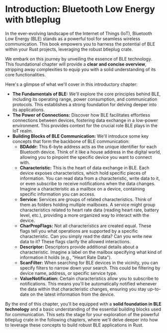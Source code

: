 # Introduction: Bluetooth Low Energy with btleplug

In the ever-evolving landscape of the Internet of Things (IoT), Bluetooth Low Energy (BLE) stands as a powerful tool for seamless wireless communication. This book empowers you to harness the potential of BLE within your Rust projects, leveraging the robust btleplug crate.

We embark on this journey by unveiling the essence of BLE technology. This foundational chapter will provide a **clear and concise overview**, stripping away complexities to equip you with a solid understanding of its core functionalities. 

Here's a glimpse of what we'll cover in this introductory chapter:

* **The Fundamentals of BLE:** We'll explore the core principles behind BLE, including its operating range, power consumption, and communication protocols. This establishes a strong foundation for delving deeper into its applications.
* **The Power of Connections:** Discover how BLE facilitates effortless connections between devices, fostering data exchange in a low-power environment. This provides context for the crucial role BLE plays in the IoT realm.
* **Building Blocks of BLE Communication:**  We'll introduce some key concepts that form the backbone of BLE communication:
    * **BDAddr:** This 6-byte address acts as the unique identifier for each Bluetooth device. Think of it like a house address in the digital world, allowing you to pinpoint the specific device you want to connect with.
    * **Characteristic:** This is the heart of data exchange in BLE. Each device exposes characteristics, which hold specific pieces of information. You can read data from a characteristic, write data to it, or even subscribe to receive notifications when the data changes. Imagine a characteristic as a mailbox on a device, containing specific information you can access.
    * **Service:**  Services are groups of related characteristics.  Think of them as folders holding multiple mailboxes. A service might group characteristics related to heart rate data (reading heart rate, battery level, etc.), providing a more organized way to interact with the device.
    * **CharPropFlags:** Not all characteristics are created equal. These flags tell you what operations are supported by a specific characteristic.  Can you simply read the data? Can you write new data to it? These flags clarify the allowed interactions.
    * **Descriptor:**  Descriptors provide additional details about a characteristic. Imagine a label on the mailbox specifying what kind of information it holds (e.g., "Heart Rate Data").
    * **ScanFilter:**  When searching for BLE devices in the vicinity, you can specify filters to narrow down your search.  This could be filtering by device name, address, or specific service type.
    * **ValueNotification:** Certain characteristics allow you to subscribe to notifications. This means you'll be automatically notified whenever the data within that characteristic changes, ensuring you stay up-to-date on the latest information from the device.

By the end of this chapter, you'll be equipped with a **solid foundation in BLE technology** and a basic understanding of the essential building blocks used for communication. This sets the stage for your exploration of the powerful btleplug crate in the following chapters, where we'll delve deeper into how to leverage these concepts to build robust BLE applications in Rust.